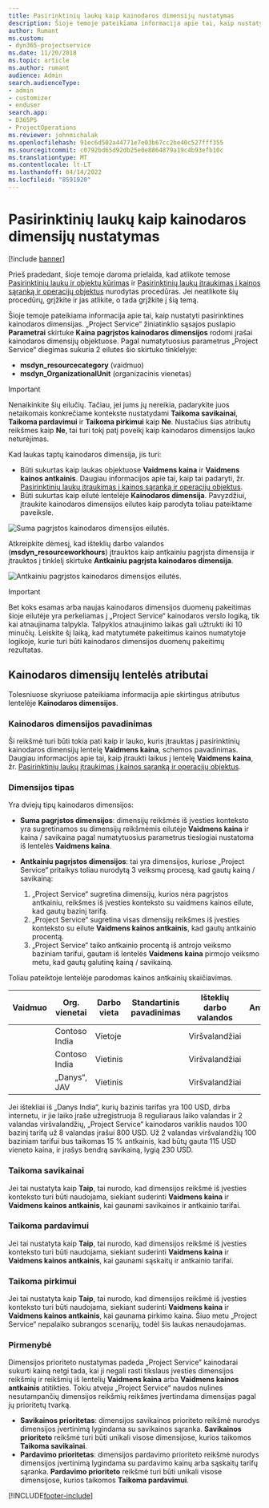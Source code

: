 ```yaml
---
title: Pasirinktinių laukų kaip kainodaros dimensijų nustatymas
description: Šioje temoje pateikiama informacija apie tai, kaip nustatyti pasirinktines kainodaros dimensijas.
author: Rumant
ms.custom:
- dyn365-projectservice
ms.date: 11/20/2018
ms.topic: article
ms.author: rumant
audience: Admin
search.audienceType:
- admin
- customizer
- enduser
search.app:
- D365PS
- ProjectOperations
ms.reviewer: johnmichalak
ms.openlocfilehash: 91ec6d502a44771e7e03b67cc2be40c527fff355
ms.sourcegitcommit: c0792bd65d92db25e0e8864879a19c4b93efb10c
ms.translationtype: MT
ms.contentlocale: lt-LT
ms.lasthandoff: 04/14/2022
ms.locfileid: "8591920"
---
```

# <a name="setting-up-custom-fields-as-pricing-dimensions"></a>Pasirinktinių laukų kaip kainodaros dimensijų nustatymas 

[!include [banner](../includes/psa-now-project-operations.md)]

Prieš pradedant, šioje temoje daroma prielaida, kad atlikote temose [Pasirinktinių laukų ir objektų kūrimas](create-custom-fields-entities.md) ir [Pasirinktinių laukų įtraukimas į kainos sąranką ir operacijų objektus](field-references.md)  nurodytas procedūras. Jei neatlikote šių procedūrų, grįžkite ir jas atlikite, o tada grįžkite į šią temą. 

Šioje temoje pateikiama informacija apie tai, kaip nustatyti pasirinktines kainodaros dimensijas. „Project Service“ žiniatinklio sąsajos puslapio **Parametrai** skirtuke **Kaina pagrįstos kainodaros dimensijos** rodomi įrašai kainodaros dimensijų objektuose. Pagal numatytuosius parametrus „Project Service“ diegimas sukuria 2 eilutes šio skirtuko tinklelyje:

- **msdyn_resourcecategory** (vaidmuo)
- **msdyn_OrganizationalUnit** (organizacinis vienetas)

> [!IMPORTANT]
> Nenaikinkite šių eilučių. Tačiau, jei jums jų nereikia, padarykite juos netaikomais konkrečiame kontekste nustatydami **Taikoma savikainai**, **Taikoma pardavimui** ir **Taikoma pirkimui** kaip **Ne**. Nustačius šias atributų reikšmes kaip **Ne**, tai turi tokį patį poveikį kaip kainodaros dimensijos lauko neturėjimas.

Kad laukas taptų kainodaros dimensija, jis turi:

- Būti sukurtas kaip laukas objektuose **Vaidmens kaina** ir **Vaidmens kainos antkainis**. Daugiau informacijos apie tai, kaip tai padaryti, žr. [Pasirinktinių laukų įtraukimas į kainos sąranką ir operacijų objektus](field-references.md).
- Būti sukurtas kaip eilutė lentelėje **Kainodaros dimensija**. Pavyzdžiui, įtraukite kainodaros dimensijos eilutes kaip parodyta toliau pateiktame paveiksle. 

![Suma pagrįstos kainodaros dimensijos eilutės.](media/Amt-based-PD.png)

Atkreipkite dėmesį, kad išteklių darbo valandos (**msdyn_resourceworkhours**) įtrauktos kaip antkainiu pagrįsta dimensija ir įtrauktos į tinklelį skirtuke **Antkainiu pagrįsta kainodaros dimensija**.

![Antkainiu pagrįstos kainodaros dimensijos eilutės.](media/Markup-based-PD.png)

> [!IMPORTANT]
> Bet koks esamas arba naujas kainodaros dimensijos duomenų pakeitimas šioje eilutėje yra perkeliamas į „Project Service“ kainodaros verslo logiką, tik kai atnaujinama talpykla. Talpyklos atnaujinimo laikas gali užtrukti iki 10 minučių. Leiskite šį laiką, kad matytumėte pakeitimus kainos numatytoje logikoje, kurie turi būti kainodaros dimensijos duomenų pakeitimų rezultatas.


## <a name="attributes-of-the-pricing-dimensions-table"></a>Kainodaros dimensijų lentelės atributai
Tolesniuose skyriuose pateikiama informacija apie skirtingus atributus lentelėje **Kainodaros dimensijos**.

### <a name="pricing-dimension-name"></a>Kainodaros dimensijos pavadinimas
Ši reikšmė turi būti tokia pati kaip ir lauko, kuris įtrauktas į pasirinktinių kainodaros dimensijų lentelę **Vaidmens kaina**, schemos pavadinimas. Daugiau informacijos apie tai, kaip įtraukti laikus į lentelę **Vaidmens kaina**, žr. [Pasirinktinių laukų įtraukimas į kainos sąranką ir operacijų objektus](field-references.md).

### <a name="type-of-dimension"></a>Dimensijos tipas
Yra dviejų tipų kainodaros dimensijos:
  
  - **Suma pagrįstos dimensijos**: dimensijų reikšmės iš įvesties konteksto yra sugretinamos su dimensijų reikšmėmis eilutėje **Vaidmens kaina** ir kaina / savikaina pagal numatytuosius parametrus tiesiogiai nustatoma iš lentelės **Vaidmens kaina**.
  - **Antkainiu pagrįstos dimensijos**: tai yra dimensijos, kuriose „Project Service“ pritaikys toliau nurodytą 3 veiksmų procesą, kad gautų kainą / savikainą:
 
    1. „Project Service“ sugretina dimensijų, kurios nėra pagrįstos antkainiu, reikšmes iš įvesties konteksto su vaidmens kainos eilute, kad gautų bazinį tarifą.
    2. „Project Service“ sugretina visas dimensijų reikšmes iš įvesties konteksto su eilute **Vaidmens kainos antkainis**, kad gautų antkainio procentą.
    3. „Project Service“ taiko antkainio procentą iš antrojo veiksmo baziniam tarifui, gautam iš lentelės **Vaidmens kaina** pirmojo veiksmo metu, kad gautų galutinę kainą / savikainą.
   
   Toliau pateiktoje lentelėje parodomas kainos antkainių skaičiavimas.
  
| Vaidmuo        | Org. vienetai    |Darbo vieta      |Standartinis pavadinimas      |Išteklių darbo valandos      |  Antkainis|
| ------------|-------------|-------------------|--------------------|-------------------------|--------:|
|             | Contoso India|Vietoje            |                    |Viršvalandžiai                 |15     |
|             | Contoso India|Vietinis             |                    |Viršvalandžiai                 |10     |
|             | „Danys“, JAV   |Vietinis             |                    |Viršvalandžiai                 |20     |


Jei ištekliai iš „Danys India“, kurių bazinis tarifas yra 100 USD, dirba internetu, ir jie laiko įraše užregistruoja 8 reguliaraus laiko valandas ir 2 valandas viršvalandžių, „Project Service“ kainodaros variklis naudos 100 bazinį tarifą už 8 valandas įrašui 800 USD. Už 2 valandas viršvalandžių 100 baziniam tarifui bus taikomas 15 % antkainis, kad būtų gauta 115 USD vieneto kaina, ir įrašys bendrą savikainą, lygią 230 USD.

### <a name="applicable-to-cost"></a>Taikoma savikainai 
Jei tai nustatyta kaip **Taip**, tai nurodo, kad dimensijos reikšmė iš įvesties konteksto turi būti naudojama, siekiant suderinti **Vaidmens kaina** ir **Vaidmens kainos antkainis**, kai gaunami savikainos ir antkainio tarifai.

### <a name="applicable-to-sales"></a>Taikoma pardavimui
Jei tai nustatyta kaip **Taip**, tai nurodo, kad dimensijos reikšmė iš įvesties konteksto turi būti naudojama, siekiant suderinti **Vaidmens kaina** ir **Vaidmens kainos antkainis**, kai gaunami sąskaitų ir antkainio tarifai.

### <a name="applicable-to-purchase"></a>Taikoma pirkimui
Jei tai nustatyta kaip **Taip**, tai nurodo, kad dimensijos reikšmė iš įvesties konteksto turi būti naudojama, siekiant suderinti **Vaidmens kaina** ir **Vaidmens kainos antkainis**, kai gaunama pirkimo kaina. Šiuo metu „Project Service“ nepalaiko subrangos scenarijų, todėl šis laukas nenaudojamas. 

### <a name="priority"></a>Pirmenybė
Dimensijos prioriteto nustatymas padeda „Project Service“ kainodarai sukurti kainą netgi tada, kai ji negali rasti tikslaus įvesties dimensijos reikšmių ir reikšmių iš lentelių **Vaidmens kaina** arba **Vaidmens kainos antkainis** atitikties. Tokiu atveju „Project Service“ naudos nulines nesutampančių dimensijos reikšmių reikšmes įvertindama dimensijas pagal jų prioritetų tvarką.

- **Savikainos prioritetas**: dimensijos savikainos prioriteto reikšmė nurodys dimensijos įvertinimą lygindama su savikainos sąranka. **Savikainos prioriteto** reikšmė turi būti unikali visose dimensijose, kurios taikomos **Taikoma savikainai**.
- **Pardavimo prioritetas**: dimensijos pardavimo prioriteto reikšmė nurodys dimensijos įvertinimą lygindama su pardavimo kainų arba sąskaitų tarifų sąranka. **Pardavimo prioriteto** reikšmė turi būti unikali visose dimensijose, kurios taikomos **Taikoma pardavimui**.


[!INCLUDE[footer-include](../includes/footer-banner.md)]
